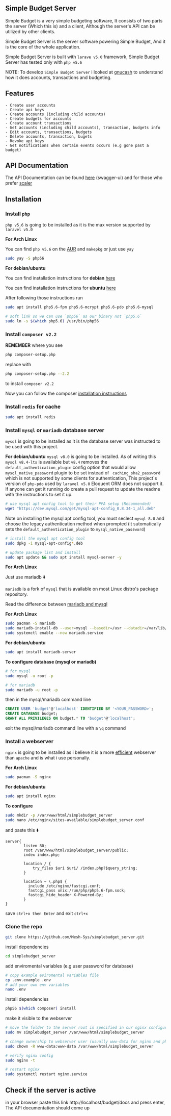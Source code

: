 ## Simple Budget Server

Simple Budget is a very simple budgeting software, It consists of two parts the server (Which this is) and a client, Although the server's API can be utilized by  other clients.

Simple Budget Server is the server software powering Simple Budget, And it is the core of the whole application.

Simple Budget Server is built with `larave v5.0` framework, Simple Budget Server has tested only with `php v5.6`

NOTE: To develop `Simple Budget Server` i looked at [gnucash](https://gnucash.org/) to understand how it does accounts, transactions and budgeting.

## Features
    - Create user accounts
    - Create api keys
    - Create accounts (including child accounts) 
    - Create budgets for accounts
    - Create account transactions
    - Get accounts (including child accounts), transaction, budgets info
    - Edit accounts, transactions, budgets
    - Delete accounts, transaction, bugets
    - Revoke api keys
    - Get notifications when certain events occurs (e.g gone past a budget)

## API Documentation

The API Documentation can be found [here](https://api.meshanthony.name.ng/budget/docs) (swagger-ui) and for those who prefer [scaler](https://api.meshanthony.name.ng/budget/docs/scaler)

## Installation

### Install `php`

`php v5.6` is going to be installed as it is  the max version supported by `laravel v5.0`

**For Arch Linux**

You can find `php v5.6` on the [AUR](https://aur.archlinux.org/packages/php56) and `makepkg` or just use `yay`
```bash
sudo yay -S php56
```

**For debian/ubuntu**

You can find installation instructions for **debian** [here](https://docs.vultr.com/how-to-install-php-5-6-on-debian-12)

You can find installation instructions for **ubuntu** [here](https://docs.vultr.com/how-to-install-php-5-6-on-ubuntu-22-04)

After following those instructions run
```bash
sudo apt install php5.6-fpm php5.6-mcrypt php5.6-pdo php5.6-mysql

# soft link so we can use `php56` as our binary not `php5.6`
sudo ln -s $(which php5.6) /usr/bin/php56
```

### Install `composer v2.2`

**REMEMBER** where you see
```bash
php composer-setup.php
```
replace with
```bash
php composer-setup.php --2.2
```
to install `composer v2.2`

Now you can follow the composer [installation instructions](https://getcomposer.org/download/)

### Install `redis` for cache

```bash
sudo apt install redis
```

### Install `mysql` or `mariadb` database server

`mysql` is going to be installed as it is the database server was instructed to be used with this project.

**For debian/ubuntu**
`mysql v8.0` is going to be installed. As of writing this `mysql v8.4-lts` is available but `v8.4` removes the `default_authentication_plugin` config option that would allow `mysql_native_password` plugin to be set instead of ` caching_sha2_password` which is not supported by some clients for authentication, This project\`s version of `php-pdo` used by `laravel v5.0` Eloquent ORM does not support it. If anyone can get it running do create a pull request to update the readme with the instructions to set it up.

```bash
# use mysql apt config tool to get their PPA setup (Recommended)
wget "https://dev.mysql.com/get/mysql-apt-config_0.8.34-1_all.deb"
```

Note on installing the mysql apt config tool, 
you must seclect `mysql-8.0` and choose the legacy authentication method when prompted (it sutomatically sets the `default_authentication_plugin` to `mysql_native_password`)

```bash
# install the mysql apt config tool
sudo dpkg -i mysql-apt-config*.deb

# update package list and install
sudo apt update && sudo apt install mysql-server -y
```

**For Arch Linux**

Just use mariadb ⬇️

`mariadb` is a fork of `mysql` that is available on most Linux distro's package repository.

Read the difference between [mariadb and mysql](https://www.geeksforgeeks.org/mysql/difference-between-mysql-and-mariadb/)

**For Arch Linux**

```bash
sudo pacman -S mariadb
sudo mariadb-install-db --user=mysql --basedir=/usr --datadir=/var/lib/mysql
sudo systemctl enable --now mariadb.service
```

**For debian/ubuntu**

```bash
sudo apt install mariadb-server
```

**To configure database (mysql or mariadb)**

```bash
# for mysql
sudo mysql -u root -p

# for mariadb
sudo mariadb -u root -p
```
then in the mysql/mariadb command line

```sql
CREATE USER 'budget'@'localhost' IDENTIFIED BY '<YOUR_PASSWORD>';
CREATE DATABASE budget;
GRANT ALL PRIVILEGES ON budget.* TO 'budget'@'localhost';
```
exit the mysql/mariadb command line with a `\q` command

### Install a webserver

`nginx` is going to be installed as i believe it is a more [efficient](https://markaicode.com/nginx-vs-apache-2025-performance-comparison/) webserver than `apache` and is what i use personally.

**For Arch Linux**

```bash
sudo pacman -S nginx
```
**For debian/ubuntu**

```bash
sudo apt install nginx
```

**To configure**

```bash
sudo mkdir -p /var/www/html/simplebudget_server
sudo nano /etc/nginx/sites-available/simplebudget_server.conf
```
and paste this ⬇️
```
server{
        listen 80;
        root /var/www/html/simplebudget_server/public;
        index index.php;

        location / {
            try_files $uri $uri/ /index.php?$query_string;
        }

        location ~ \.php$ {
          include /etc/nginx/fastcgi.conf;
          fastcgi_pass unix:/run/php/php5.6-fpm.sock;
          fastcgi_hide_header X-Powered-By;
        }
}
```
save `ctrl+o then Enter` and exit `ctrl+x`

### Clone the repo

```bash
git clone https://github.com/Mesh-Sys/simplebudget_server.git
```
install dependencies
```bash
cd simplebudget_server
```
add enviromental variables (e.g user password for database)
```bash
# copy example eviromental variables file
cp .env.example .env
# add your own env variables
nano .env
```
install dependencies
```bash
php56 $(which composer) install
```
make it visible to the webserver
```bash
# move the folder to the server root in specified in our nginx configuration
sudo mv simplebudget_server /var/www/html/simplebudget_server

# change ownership to webserver user (usually www-data for nginx and php fpm)
sudo chown -R www-data:www-data /var/www/html/simplebudget_server

# verify nginx config
sudo nginx -t

# restart nginx
sudo systemctl restart nginx.service
```

## Check if the server is active

in your browser paste this link http://localhost/budget/docs and press enter, The API 
documentation should come up
